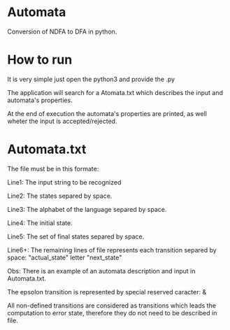 # Automata
Conversion of NDFA to DFA in python.

# How to run
It is very simple just open the python3 and provide the .py

The application will search for a Atomata.txt which describes the input and automata's properties.

At the end of execution the automata's properties are printed, as well wheter the input is accepted/rejected.

# Automata.txt
The file must be in this formate:

Line1: The input string to be recognized

Line2: The states separed by space.

Line3: The alphabet of the language separed by space.

Line4: The initial state.

Line5: The set of final states separed by space.

Line6+: The remaining lines of file represents each transition separed by space: "actual_state" letter "next_state"

Obs:
There is an example of an automata description and input in Automata.txt.

The epsolon transition is represented by special reserved caracter: &

All non-defined transitions are considered as transitions which leads the computation to error state, therefore they do not need to be described in file.
